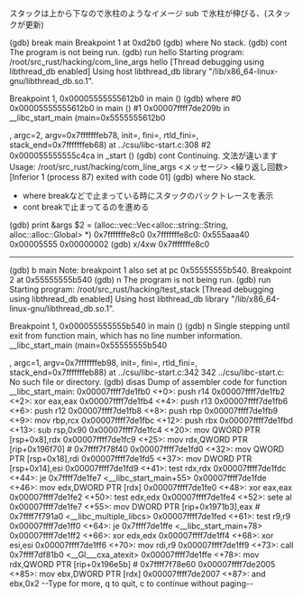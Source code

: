 
スタックは上から下なので氷柱のようなイメージ
sub で氷柱が伸びる、(スタックが更新)

(gdb) break main
Breakpoint 1 at 0xd2b0
(gdb) where
No stack.
(gdb) cont
The program is not being run.
(gdb) run hello
Starting program: /root/src_rust/hacking/com_line_args hello
[Thread debugging using libthread_db enabled]
Using host libthread_db library "/lib/x86_64-linux-gnu/libthread_db.so.1".

Breakpoint 1, 0x00005555555612b0 in main ()
(gdb) where
#0  0x00005555555612b0 in main ()
#1  0x00007ffff7de209b in __libc_start_main (main=0x5555555612b0 <main>, argc=2, argv=0x7fffffffeb78, init=<optimized out>, 
    fini=<optimized out>, rtld_fini=<optimized out>, stack_end=0x7fffffffeb68) at ../csu/libc-start.c:308
#2  0x000055555555c4ca in _start ()
(gdb) cont
Continuing.
文法が違います
Usage: /root/src_rust/hacking/com_line_args <メッセージ> <繰り返し回数>
[Inferior 1 (process 87) exited with code 01]
(gdb) where
No stack.

- where 
breakなどで止まっている時にスタックのバックトレースを表示
- cont 
breakで止まってるのを進める


(gdb) print &args
$2 = (alloc::vec::Vec<alloc::string::String, alloc::alloc::Global> *) 0x7fffffffe8c0
0x7fffffffe8c0: 0x555aaa40      0x00005555      0x00000002
(gdb) x/4xw 0x7fffffffe8c0

--- 

(gdb) b main
Note: breakpoint 1 also set at pc 0x55555555b540.
Breakpoint 2 at 0x55555555b540
(gdb) n
The program is not being run.
(gdb) run
Starting program: /root/src_rust/hacking/test_stack 
[Thread debugging using libthread_db enabled]
Using host libthread_db library "/lib/x86_64-linux-gnu/libthread_db.so.1".

Breakpoint 1, 0x000055555555b540 in main ()
(gdb) n
Single stepping until exit from function main,
which has no line number information.
__libc_start_main (main=0x55555555b540 <main>, argc=1, argv=0x7fffffffeb98, init=<optimized out>, 
    fini=<optimized out>, rtld_fini=<optimized out>, stack_end=0x7fffffffeb88) at ../csu/libc-start.c:342
342     ../csu/libc-start.c: No such file or directory.
(gdb) disas
Dump of assembler code for function __libc_start_main:
   0x00007ffff7de1fb0 <+0>:     push   r14
   0x00007ffff7de1fb2 <+2>:     xor    eax,eax
   0x00007ffff7de1fb4 <+4>:     push   r13
   0x00007ffff7de1fb6 <+6>:     push   r12
   0x00007ffff7de1fb8 <+8>:     push   rbp
   0x00007ffff7de1fb9 <+9>:     mov    rbp,rcx
   0x00007ffff7de1fbc <+12>:    push   rbx
   0x00007ffff7de1fbd <+13>:    sub    rsp,0x90
   0x00007ffff7de1fc4 <+20>:    mov    QWORD PTR [rsp+0x8],rdx
   0x00007ffff7de1fc9 <+25>:    mov    rdx,QWORD PTR [rip+0x196f70]        # 0x7ffff7f78f40
   0x00007ffff7de1fd0 <+32>:    mov    QWORD PTR [rsp+0x18],rdi
   0x00007ffff7de1fd5 <+37>:    mov    DWORD PTR [rsp+0x14],esi
   0x00007ffff7de1fd9 <+41>:    test   rdx,rdx
   0x00007ffff7de1fdc <+44>:    je     0x7ffff7de1fe7 <__libc_start_main+55>
   0x00007ffff7de1fde <+46>:    mov    edx,DWORD PTR [rdx]
   0x00007ffff7de1fe0 <+48>:    xor    eax,eax
   0x00007ffff7de1fe2 <+50>:    test   edx,edx
   0x00007ffff7de1fe4 <+52>:    sete   al
   0x00007ffff7de1fe7 <+55>:    mov    DWORD PTR [rip+0x1971b3],eax        # 0x7ffff7f791a0 <__libc_multiple_libcs>
   0x00007ffff7de1fed <+61>:    test   r9,r9
   0x00007ffff7de1ff0 <+64>:    je     0x7ffff7de1ffe <__libc_start_main+78>
   0x00007ffff7de1ff2 <+66>:    xor    edx,edx
   0x00007ffff7de1ff4 <+68>:    xor    esi,esi
   0x00007ffff7de1ff6 <+70>:    mov    rdi,r9
   0x00007ffff7de1ff9 <+73>:    call   0x7ffff7df81b0 <__GI___cxa_atexit>
   0x00007ffff7de1ffe <+78>:    mov    rdx,QWORD PTR [rip+0x196e5b]        # 0x7ffff7f78e60
   0x00007ffff7de2005 <+85>:    mov    ebx,DWORD PTR [rdx]
   0x00007ffff7de2007 <+87>:    and    ebx,0x2
--Type <RET> for more, q to quit, c to continue without paging--